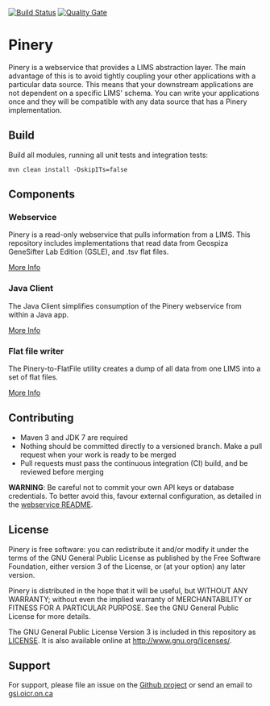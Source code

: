 [![Build Status](https://travis-ci.org/oicr-gsi/pinery.svg?branch=master)](https://travis-ci.org/oicr-gsi/pinery) 
[![Quality Gate](https://sonarcloud.io/api/project_badges/measure?project=ca.on.oicr%3Apinery&metric=alert_status)](https://sonarcloud.io/dashboard?id=ca.on.oicr%3Apinery)

# Pinery

Pinery is a webservice that provides a LIMS abstraction layer. The main advantage of this is to avoid
tightly coupling your other applications with a particular data source. This means that your downstream
applications are not dependent on a specific LIMS' schema. You can write your applications once and they
will be compatible with any data source that has a Pinery implementation.

## Build

Build all modules, running all unit tests and integration tests:

    mvn clean install -DskipITs=false

## Components

### Webservice

Pinery is a read-only webservice that pulls information from a LIMS. This repository includes
implementations that read data from Geospiza GeneSifter Lab Edition (GSLE), and .tsv flat files.

[More Info](pinery-ws/README.md)

### Java Client

The Java Client simplifies consumption of the Pinery webservice from within a Java app.

[More Info](pinery-client/README.md)

### Flat file writer

The Pinery-to-FlatFile utility creates a dump of all data from one LIMS into a set of flat files.

[More Info](pinery-to-flatfile/README.md)

## Contributing

* Maven 3 and JDK 7 are required
* Nothing should be committed directly to a versioned branch. Make a pull request when your work
  is ready to be merged
* Pull requests must pass the continuous integration (CI) build, and be reviewed before merging

**WARNING**: Be careful not to commit your own API keys or database credentials. To better avoid
this, favour external configuration, as detailed in the [webservice README](pinery-ws/README.md). 

## License 

Pinery is free software: you can redistribute it and/or modify
it under the terms of the GNU General Public License as published by
the Free Software Foundation, either version 3 of the License, or
(at your option) any later version.

Pinery is distributed in the hope that it will be useful,
but WITHOUT ANY WARRANTY; without even the implied warranty of
MERCHANTABILITY or FITNESS FOR A PARTICULAR PURPOSE.  See the
GNU General Public License for more details.

The GNU General Public License Version 3 is included in this repository as [LICENSE](LICENSE).
It is also available online at <http://www.gnu.org/licenses/>.

## Support

For support, please file an issue on the [Github project](https://github.com/oicr-gsi/pinery) or
send an email to [gsi.oicr.on.ca](mailto:gsi@oicr.on.ca)
